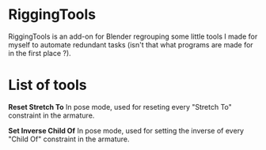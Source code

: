 # RiggingTools

RiggingTools is an add-on for Blender regrouping some little tools I made for myself to automate redundant tasks (isn't that what programs are made for in the first place ?).

# List of tools

**Reset Stretch To**
In pose mode, used for reseting every "Stretch To" constraint in the armature.

**Set Inverse Child Of**
 In pose mode, used for setting the inverse of every "Child Of" constraint in the armature.
